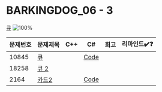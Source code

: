 # BARKINGDOG_06 - 3

[큐](https://github.com/encrypted-def/basic-algo-lecture/blob/master/workbook/0x06.md)
![100%](https://progress-bar.xyz/2/?scale=3&title=progress&width=500&color=babaca&suffix=/3)

| 문제번호 | 문제제목                     | C++ | C#  | 회고 | 리마인드✔️❓ |
| -------- | ---------------------------- | --- | --- | ---- | ------------ |
| 10845    | [큐](https://boj.kr/10845)   |   | [Code](Baekjoon/Silver/10845.cs) |   |              |
| 18258    | [큐 2](https://boj.kr/18258) |     |     |      |              |
| 2164     | [카드2](https://boj.kr/2164) |   | [Code](Baekjoon/Silver/2164.cs) |   |              |
